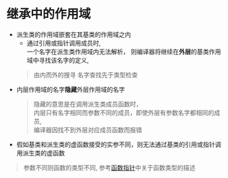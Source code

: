# 继承中的作用域

- 派生类的作用域嵌套在其基类的作用域之内
  - 通过引用或指针调用成员时,  
     一个名字在派生类作用域内无法解析，
     则编译器将继续在**外层**的基类作用域中寻找该名字的定义, 
  > 由内而外的搜寻
  > 名字查找先于类型检查
- 内层作用域的名字**隐藏**外层作用域的名字
  >隐藏的意思是在调用派生类成员函数时，  
    内层只有名字相同而参数不同的成员，即使外层有参数名字都相同的成员,  
    编译器因找不到外层对应成员函数而报错
- 假如基类和派生类的虚函数接受的实参不同，则无法通过基类的引用或指针调用派生类的虚函数

> 参数不同则函数的类型不同, 参考[函数指针](c++-function-pointer.md)中关于函数类型的描述